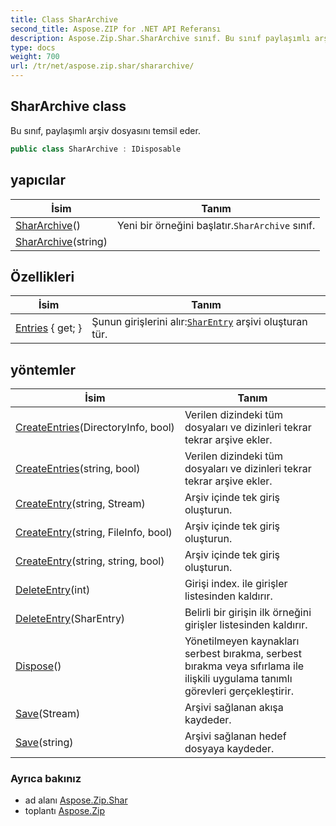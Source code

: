 ```yaml
---
title: Class SharArchive
second_title: Aspose.ZIP for .NET API Referansı
description: Aspose.Zip.Shar.SharArchive sınıf. Bu sınıf paylaşımlı arşiv dosyasını temsil eder.
type: docs
weight: 700
url: /tr/net/aspose.zip.shar/shararchive/
---
```

## SharArchive class

Bu sınıf, paylaşımlı arşiv dosyasını temsil eder.

```csharp
public class SharArchive : IDisposable
```

## yapıcılar

| İsim | Tanım |
| --- | --- |
| [SharArchive](shararchive/#constructor)() | Yeni bir örneğini başlatır.`SharArchive` sınıf. |
| [SharArchive](shararchive/#constructor_1)(string) |  |

## Özellikleri

| İsim | Tanım |
| --- | --- |
| [Entries](../../aspose.zip.shar/shararchive/entries/) { get; } | Şunun girişlerini alır:[`SharEntry`](../sharentry/) arşivi oluşturan tür. |

## yöntemler

| İsim | Tanım |
| --- | --- |
| [CreateEntries](../../aspose.zip.shar/shararchive/createentries/#createentries)(DirectoryInfo, bool) | Verilen dizindeki tüm dosyaları ve dizinleri tekrar tekrar arşive ekler. |
| [CreateEntries](../../aspose.zip.shar/shararchive/createentries/#createentries_1)(string, bool) | Verilen dizindeki tüm dosyaları ve dizinleri tekrar tekrar arşive ekler. |
| [CreateEntry](../../aspose.zip.shar/shararchive/createentry/#createentry_1)(string, Stream) | Arşiv içinde tek giriş oluşturun. |
| [CreateEntry](../../aspose.zip.shar/shararchive/createentry/#createentry)(string, FileInfo, bool) | Arşiv içinde tek giriş oluşturun. |
| [CreateEntry](../../aspose.zip.shar/shararchive/createentry/#createentry_2)(string, string, bool) | Arşiv içinde tek giriş oluşturun. |
| [DeleteEntry](../../aspose.zip.shar/shararchive/deleteentry/#deleteentry_1)(int) | Girişi index. ile girişler listesinden kaldırır. |
| [DeleteEntry](../../aspose.zip.shar/shararchive/deleteentry/#deleteentry)(SharEntry) | Belirli bir girişin ilk örneğini girişler listesinden kaldırır. |
| [Dispose](../../aspose.zip.shar/shararchive/dispose/)() | Yönetilmeyen kaynakları serbest bırakma, serbest bırakma veya sıfırlama ile ilişkili uygulama tanımlı görevleri gerçekleştirir. |
| [Save](../../aspose.zip.shar/shararchive/save/#save)(Stream) | Arşivi sağlanan akışa kaydeder. |
| [Save](../../aspose.zip.shar/shararchive/save/#save_1)(string) | Arşivi sağlanan hedef dosyaya kaydeder. |

### Ayrıca bakınız

* ad alanı [Aspose.Zip.Shar](../../aspose.zip.shar/)
* toplantı [Aspose.Zip](../../)


